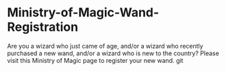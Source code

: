 # Ministry-of-Magic-Wand-Registration
Are you a wizard who just came of age, and/or a wizard who recently purchased a new wand, and/or a wizard who is new to the country? Please visit this Ministry of Magic page to register your new wand.
git 